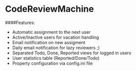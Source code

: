 CodeReviewMachine
=================

####Features:
* Automatic assignment to the next user
* Active/Inactive users for vacation handling
* Email notification on new assigment
* Daily email notification for lazy reviewers ;)
* Separated Todo, Done, Reported views for logged in users
* User statistics table (Reported/Done/Todo)
* Property configuration via config.ini file
